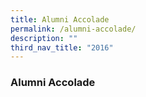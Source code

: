 ```yaml
---
title: Alumni Accolade
permalink: /alumni-accolade/
description: ""
third_nav_title: "2016"
---
```



### Alumni Accolade